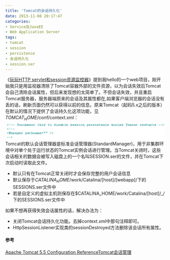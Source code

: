 ```yaml
---
title: 'Tomcat的会话持久化'
date: 2013-11-08 20:17:47
categories: 
- Service及JavaEE
- Web Application Server
tags: 
- tomcat
- session
- persistence
- 会话持久化
- session.ser
---
```

《[玩玩HTTP servlet和session资源监控器](/post/玩玩http_servlet和session资源监控器)》提到我hello的一个web项目，刚开始我只是用监视器清除了Tomcat容器外部的文件资源，以为会话失效后Tomcat会自己清除会话属性，但后来发现想的太简单了。不但会话失效，并且重启Tomcat服务器，服务器端原来的会话及其属性都在,如果客户端浏览器的会话没有丢的话，刷新页面仍然可以获得以前的信息。原来Tomcat（起码5.x之后的版本）在默认的情况下提供了会话持久化这项功能，见$TOMCAT_HOME$/conf/context.xml：![Tomcat的会话持久化](/images/2013/11/0026uWfMgy6OOWlb7ndf3.png)Tomcat的默认会话管理器是标准会话管理器(StandardManager)，用于非集群环境中对单个处于运行状态的Tomcat实例会话进行管理。当Tomcat关闭时，这些会话相关的数据会被写入磁盘上的一个名叫SESSION.ser的文件，并在Tomcat下次启动时读取此文件。
- 默认只有在Tomcat正常关闭时才会保存完整的用户会话信息
- 默认保存于$CATALINA_HOME$/work/Catalina/[host]/[webapp]/下的SESSIONS.ser文件中
- 若是自定义的虚拟主机则保存在$CATALINA_HOME/work/Catalina/[host]/_/下的SESSIONS.ser文件中

如果不想再获得失效会话属性的话，解决办法为：
- 关闭Tomcat会话持久化功能。去掉context.xml中那句注释即可。
- HttpSessionListener实现类的sessionDestroyed方法删除该会话所有属性。

#### 参考

[Apache Tomcat 5.5 Configuration Reference](http://tomcat.apache.org/tomcat-5.5-doc/config/manager.html)[Tomcat会话管理](http://xyuex.blog.51cto.com/5131937/1040123)    